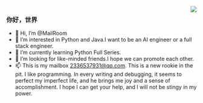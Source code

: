 <img align="right" src="https://github-readme-stats.vercel.app/api?username=MailRoom&show_icons=true&icon_color=CE1D2D&text_color=718096&bg_color=ffffff&hide_title=true" />

### 你好，世界 

- 👋 Hi, I’m @MailRoom
- 👀 I’m interested in Python and Java.I want to be an AI engineer or a full stack engineer.
- 🌱 I’m currently learning Python Full Series.
- 💞️ I’m looking for like-minded friends.I hope we can promote each other.
- 📫 This is my mailbox 2336537931@qq.com.
This is a new rookie in the pit.
I like programming.
In every writing and debugging, it seems to perfect my imperfect life, and he brings me joy and a sense of accomplishment.
I hope I can get your help, and I will not be stingy in my power.
